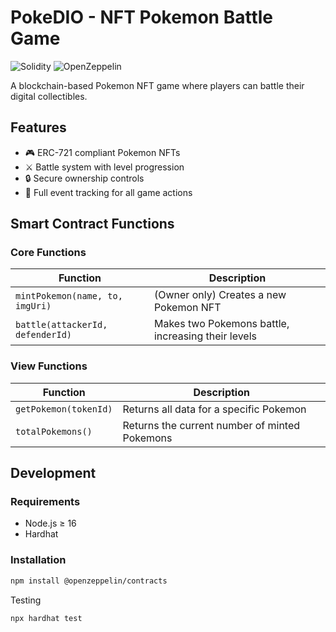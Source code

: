 # PokeDIO - NFT Pokemon Battle Game

![Solidity](https://img.shields.io/badge/Solidity-0.8.0-blue)
![OpenZeppelin](https://img.shields.io/badge/OpenZeppelin-4.9-green)

A blockchain-based Pokemon NFT game where players can battle their digital collectibles.

## Features
- 🎮 ERC-721 compliant Pokemon NFTs
- ⚔️ Battle system with level progression
- 🔒 Secure ownership controls
- 📡 Full event tracking for all game actions

## Smart Contract Functions

### Core Functions
| Function | Description |
|----------|-------------|
| `mintPokemon(name, to, imgUri)` | (Owner only) Creates a new Pokemon NFT |
| `battle(attackerId, defenderId)` | Makes two Pokemons battle, increasing their levels |

### View Functions
| Function | Description |
|----------|-------------|
| `getPokemon(tokenId)` | Returns all data for a specific Pokemon |
| `totalPokemons()` | Returns the current number of minted Pokemons |

## Development

### Requirements
- Node.js ≥ 16
- Hardhat

### Installation
```bash
npm install @openzeppelin/contracts
```
Testing
```bash
npx hardhat test
```
